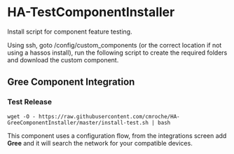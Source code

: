 # HA-TestComponentInstaller
Install script for component feature testing.

Using ssh, goto /config/custom_components (or the correct location if not using a hassos install), run the following script to create the required folders and download the custom component.

## Gree Component Integration
### Test Release
`wget -O - https://raw.githubusercontent.com/cmroche/HA-GreeComponentInstaller/master/install-test.sh | bash`

This component uses a configuration flow, from the integrations screen add **Gree** and it will search the network for your compatible devices.

